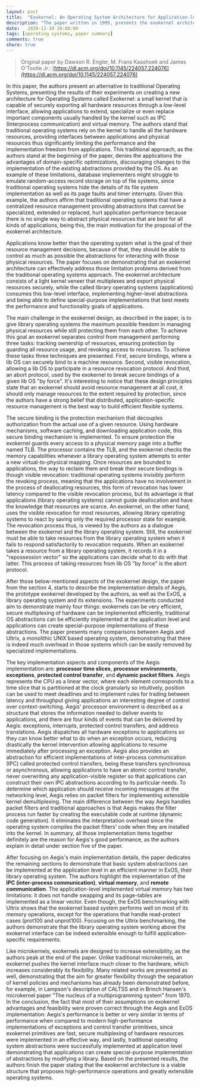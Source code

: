 ```yaml
---
layout: post
title:  "Exokernel: An Operating System Architecture for Application-level Resource Management"
description: "The paper written in 1995, presents the exokernel architecture an alternative OS architecture to address traditional kernel limitations."
date:   2020-12-30 20:00:00
tags: [operating systems, paper summary]
comments: true
share: true
---
```


> Original paper by Dawson R. Engler, M. Frans Kaashoek and James O'Tootle Jr.: [https://dl.acm.org/doi/10.1145/224057.224076](https://dl.acm.org/doi/10.1145/224057.224076)

In this paper, the authors present an alternative to traditional Operating Systems, presenting the results of their experiments on creating a new architecture for Operating Systems called Exokernel: a small kernel that is capable of securely exporting all hardware resources through a low-level interface, allowing applications to extend, specialize or even replace important components usually handled by the kernel such as IPC (Interprocess communication) and virtual memory. The authors stand that traditional operating systems rely on the kernel to handle all the hardware resources, providing interfaces between applications and physical resources thus significantly limiting the performance and the implementation freedom from applications. This traditional approach, as the authors stand at the beginning of the paper, denies the applications the advantages of domain-specific optimizations, discouraging changes to the implementation of the existing abstractions provided by the OS. As an example of these limitations, database implementers might struggle to emulate random-access record storage on top of file systems, since traditional operating systems hide the details of its file system implementation as well as its page faults and timer interrupts. Given this example, the authors affirm that traditional operating systems that have a centralized resource management providing abstractions that cannot be specialized, extended or replaced, hurt application performance because there is no single way to abstract physical resources that are best for all kinds of applications, being this, the main motivation for the proposal of the exokernel architecture.

Applications know better than the operating system what is the goal of their resource management decisions, because of that, they should be able to control as much as possible the abstractions for interacting with those physical resources. The paper focuses on demonstrating that an exokernel architecture can effectively address those limitation problems derived from the traditional operating systems approach. The exokernel architecture consists of a light kernel veneer that multiplexes and export physical resources securely, while the called library operating systems (applications) consumes this low-level interface, implementing higher-level abstractions and being able to define special-purpose implementations that best meets the performance and functionality goals of applications.

The main challenge in the exokernel design, as described in the paper, is to give library operating systems the maximum possible freedom in managing physical resources while still protecting them from each other. To achieve this goal an exokernel separates control from management performing three tasks: tracking ownership of resources, ensuring protection by guarding all resource usage, and revoking access to resources. To achieve these tasks three techniques are presented. First, secure bindings, where a lib OS can securely bind to a machine resource. Second, visible revocation, allowing a lib OS to participate in a resource revocation protocol. And third, an abort protocol, used by the exokernel to break secure bindings of a given lib OS "by force". It's interesting to notice that these design principles state that an exokernel should avoid resource management at all cost, it should only manage resources to the extent required by protection, since the authors have a strong belief that distributed, application-specific resource management is the best way to build efficient flexible systems.

The secure binding is the protection mechanism that decouples authorization from the actual use of a given resource. Using hardware mechanisms, software caching, and downloading application code, this secure binding mechanism is implemented. To ensure protection the exokernel guards every access to a physical memory page into a buffer named TLB. The processor contains the TLB, and the exokernel checks the memory capabilities whenever a library operating system attempts to enter a new virtual-to-physical mapping. Once resources are bounded to applications, the way to reclaim them and break their secure bindings is though visible revocation: traditional operating systems invisibly perform the revoking process, meaning that the applications have no involvement in the process of deallocating resources, this form of revocation has lower latency compared to the visible revocation process, but its advantage is that applications (library operating systems) cannot guide deallocation and have the knowledge that resources are scarce. An exokernel, on the other hand, uses the visible revocation for most resources, allowing library operating systems to react by saving only the required processor state for example. The revocation process thus, is viewed by the authors as a dialogue between the exokernel and the library operating system. Still, the exokernel must be able to take resources from the library operating system when it fails to respond satisfactorily to revocation requests. When an exokernel takes a resource from a library operating system, it records it in a "repossession vector" so the applications can decide what to do with that latter. This process of taking resources from lib OS "by force" is the abort protocol.

After those below-mentioned aspects of the exokernel design, the paper from the section 4, starts to describe the implementation details of Aegis, the prototype exokernel developed by the authors, as well as the ExOS, a library operating system and its extensions. The experiments conducted aim to demonstrate mainly four things: exokernels can be very efficient, secure multiplexing of hardware can be implemented efficiently, traditional OS abstractions can be efficiently implemented at the application level and applications can create special-purpose implementations of these abstractions. The paper presents many comparisons between Aegis and Ultrix, a monolithic UNIX based operating system, demonstrating that there is indeed much overhead in those systems which can be easily removed by specialized implementations.

The key implementation aspects and components of the Aegis implementation are: **processor time slices**, **processor environments**, **exceptions**, **protected control transfer**, and **dynamic packet filters**. Aegis represents the CPU as a linear vector, where each element corresponds to a time slice that is partitioned at the clock granularly so intuitively, position can be used to meet deadlines and to implement rules for trading between latency and throughput giving applications an interesting degree of control over context-switching. Aegis' processor environment is described as a structure that stores the information needed to deliver events to applications, and there are four kinds of events that can be delivered by Aegis: exceptions, interrupts, protected control transfers, and address translations. Aegis dispatches all hardware exceptions to applications so they can know better what to do when an exception occurs, reducing drastically the kernel intervention allowing applications to resume immediately after processing an exception. Aegis also provides an abstraction for efficient implementations of inter-process communication (IPC) called protected control transfers, being these transfers synchronous or asynchronous, allowing applications to have an atomic control transfer, never overwriting any application-visible register so that applications can construct their own IPC abstractions according to its particular needs. To determine which application should receive incoming messages at the networking level, Aegis relies on packet filters for implementing extensible kernel demultiplexing. The main difference between the way Aegis handles packet filters and traditional approaches is that Aegis makes the filter process run faster by creating the executable code at runtime (dynamic code generation). It eliminates the interpretation overhead since the operating system compiles the packet filters' code when they are installed into the kernel. In summary, all those implementation items together definitely are the reason for Aegis's good performance, as the authors explain in detail under section five of the paper.

After focusing on Aegis's main implementation details, the paper dedicates the remaining sections to demonstrate that basic system abstractions can be implemented at the application level in an efficient manner in ExOS, their library operating system. The authors highlight the implementation of the **IPC (inter-process communication)**, **virtual memory**, and **remote communication**. The application-level implemented virtual memory has two limitations: it does not handle swapping and its page-tables are implemented as a linear vector. Even though, the ExOS benchmarking with Ultrix shows that the exokernel based system performs well on most of its memory operations, except for the operations that handle read-protect cases (prot100 and unprot100). Focusing on the Ultrix benchmarking, the authors demonstrate that the library operating system working above the exokernel interface can be indeed extensible enough to fulfill application-specific requirements.

Like microkernels, exokernels are designed to increase extensibility, as the authors peak at the end of the paper. Unlike traditional microkernels, an exokernel pushes the kernel interface much closer to the hardware, which increases considerably its flexibility. Many related works are presented as well, demonstrating that the aim for greater flexibility through the separation of kernel policies and mechanisms has already been demonstrated before, for example, in Lampson's description of CALTSS and in Brinch Hansen's microkernel paper "The nucleus of a multiprogramming system" from 1970. In the conclusion, the fact that most of their assumptions on exokernel advantages and feasibility were proven correct through the Aegis and ExOS implementation: Aegis's performance is better or very similar in terms of performance when compared to modern high-performance implementations of exceptions and control transfer primitives, since exokernel primitives are fast, secure multiplexing of hardware resources were implemented in an effective way, and lastly, traditional operating system abstractions were successfully implemented at application level demonstrating that applications can create special-purpose implementation of abstractions by modifying a library. Based on the presented results, the authors finish the paper stating that the exokernel architecture is a viable structure that proposes high-performance operations and greatly extensible operating systems.
